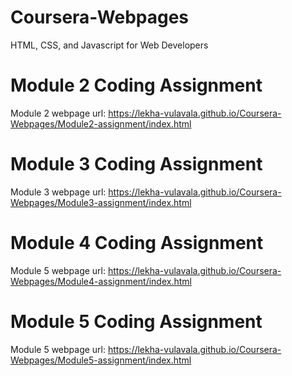 # Coursera-Webpages
HTML, CSS, and Javascript for Web Developers
# Module 2 Coding Assignment
Module 2 webpage url: https://lekha-vulavala.github.io/Coursera-Webpages/Module2-assignment/index.html
# Module 3 Coding Assignment
Module 3 webpage url: https://lekha-vulavala.github.io/Coursera-Webpages/Module3-assignment/index.html
# Module 4 Coding Assignment
Module 5 webpage url: https://lekha-vulavala.github.io/Coursera-Webpages/Module4-assignment/index.html
# Module 5 Coding Assignment
Module 5 webpage url: https://lekha-vulavala.github.io/Coursera-Webpages/Module5-assignment/index.html
